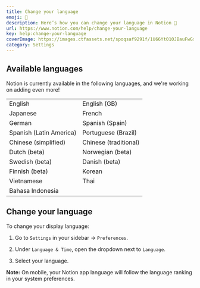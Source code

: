 ```yaml
---
title: Change your language
emoji: 💬
description: Here’s how you can change your language in Notion 💬
url: https://www.notion.com/help/change-your-language
key: help:change-your-language
coverImage: https://images.ctfassets.net/spoqsaf9291f/1U66Yt010JBauFwGs4JUvu/c17b5021962fb3ffa73f6d4f32fac594/Reference_Visuals_Comments.png
category: Settings
---
```


## Available languages

Notion is currently available in the following languages, and we're working on adding even more!

|                         |                       |
| ----------------------- | --------------------- |
| English                 | English (GB)          |
| Japanese                | French                |
| German                  | Spanish (Spain)       |
| Spanish (Latin America) | Portuguese (Brazil)   |
| Chinese (simplified)    | Chinese (traditional) |
| Dutch (beta)            | Norwegian (beta)      |
| Swedish (beta)          | Danish (beta)         |
| Finnish (beta)          | Korean                |
| Vietnamese              | Thai                  |
| Bahasa Indonesia        |                       |

## Change your language

To change your display language:

1. Go to `Settings` in your sidebar → `Preferences`.

2. Under `Language & Time`, open the dropdown next to `Language`.

3. Select your language.

**Note:** On mobile, your Notion app language will follow the language ranking in your system preferences.
